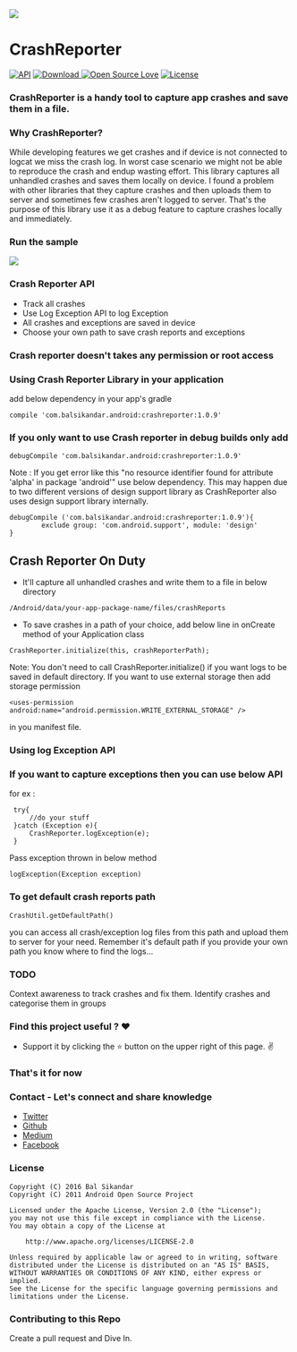 <img src=https://github.com/balsikandar/CrashReporter/blob/master/assets/crash_reporter_banner.png >

# CrashReporter

[![API](https://img.shields.io/badge/API-9%2B-brightgreen.svg?style=flat)](https://android-arsenal.com/api?level=9)
[ ![Download](https://api.bintray.com/packages/balsikandarnsit/maven/Crash-Reporter/images/download.svg) ](https://bintray.com/balsikandarnsit/maven/Crash-Reporter/_latestVersion)
[![Open Source Love](https://badges.frapsoft.com/os/v1/open-source.svg?v=102)](https://opensource.org/licenses/Apache-2.0)
[![License](https://img.shields.io/badge/license-Apache%202.0-blue.svg)](https://github.com/balsikandar/CrashReporter/blob/master/LICENSE)

### CrashReporter is a handy tool to capture app crashes and save them in a file.

### Why CrashReporter? 

While developing features we get crashes and if device is not connected to logcat we miss the crash log. In worst case scenario we might not be able to reproduce the crash and endup wasting effort. This library captures all unhandled crashes and saves them locally on device. I found a problem with other libraries that they capture crashes and then uploads them to server and sometimes few crashes aren't logged to server. That's the purpose of this library use it as a debug feature to capture crashes locally and immediately.

### Run the sample
<img src=https://github.com/balsikandar/CrashReporter/blob/master/assets/crash_reporter_work_flow.gif >

### Crash Reporter API

- Track all crashes
- Use Log Exception API to log Exception
- All crashes and exceptions are saved in device
- Choose your own path to save crash reports and exceptions

### Crash reporter doesn't takes any permission or root access
### Using Crash Reporter Library in your application
add below dependency in your app's gradle
```
compile 'com.balsikandar.android:crashreporter:1.0.9'
```
### If you only want to use Crash reporter in debug builds only add
```
debugCompile 'com.balsikandar.android:crashreporter:1.0.9'
```
Note : If you get error like this "no resource identifier found for attribute 'alpha' in package 'android'" use below dependency. This may happen due to two different versions of design support library as CrashReporter also uses design support library internally.

```
debugCompile ('com.balsikandar.android:crashreporter:1.0.9'){
        exclude group: 'com.android.support', module: 'design'
}
```

## Crash Reporter On Duty
- It'll capture all unhandled crashes and write them to a file in below directory
```
/Android/data/your-app-package-name/files/crashReports
```
- To save crashes in a path of your choice, add below line in onCreate method of your Application class
```
CrashReporter.initialize(this, crashReporterPath);
```
Note: You don't need to call CrashReporter.initialize() if you want logs to be saved in default directory. If you want to use external storage then add storage permission

```
<uses-permission android:name="android.permission.WRITE_EXTERNAL_STORAGE" />
```
in you manifest file.

### Using log Exception API
### If you want to capture exceptions then you can use below API
for ex :
```
 try{
     //do your stuff
 }catch (Exception e){
     CrashReporter.logException(e);
 }
```
Pass exception thrown in below method

```
logException(Exception exception)
```

### To get default crash reports path
```
CrashUtil.getDefaultPath()
```
you can access all crash/exception log files from this path and upload them to server for your need. Remember it's default path 
if you provide your own path you know where to find the logs...

### TODO
Context awareness to track crashes and fix them.
Identify crashes and categorise them in groups

### Find this project useful ? :heart:
* Support it by clicking the :star: button on the upper right of this page. :v:

### That's it for now

### Contact - Let's connect and share knowledge
- [Twitter](https://twitter.com/balsikandar)
- [Github](https://github.com/balsikandar)
- [Medium](https://medium.com/@balsikandar.nsit)
- [Facebook](https://www.facebook.com/balsikandar)

### License

   ```
   Copyright (C) 2016 Bal Sikandar
   Copyright (C) 2011 Android Open Source Project

   Licensed under the Apache License, Version 2.0 (the "License");
   you may not use this file except in compliance with the License.
   You may obtain a copy of the License at

       http://www.apache.org/licenses/LICENSE-2.0

   Unless required by applicable law or agreed to in writing, software
   distributed under the License is distributed on an "AS IS" BASIS,
   WITHOUT WARRANTIES OR CONDITIONS OF ANY KIND, either express or implied.
   See the License for the specific language governing permissions and
   limitations under the License.
   ```
   ### Contributing to this Repo
   Create a pull request and Dive In.

